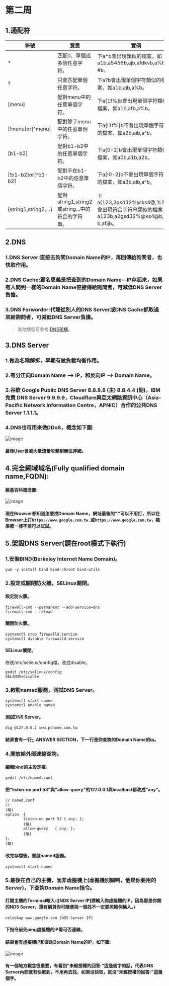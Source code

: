 # 第二周
## 1.通配符
|符號                  |  意思                  |實例|
|---------------------|-------------------------|----------------|
|*                    |匹配0、單個或多個任意字符。|下a*b會出現類似的檔案，如a1b,a5456b,ajb,afdkvb,a%b,a?#b。|*
|?                    |只會匹配單個任意字符。     |下a?b會出現單個字符類似的檔案，如a1b,ajb,a%b。| 
|[menu]               |配對menu中的任意單個字符。 |下a[1f%]b會出現單個字符類似的檔案，如a1b,afb,a%b。|
|[!menu]or[^menu]     |配對除了menu中的任意單個字符。|下a[!1f%]b不會出現單個字符類似的檔案，如a2b,aib,a^b。|
|[b1-b2]              |配對b1-b2中的任意單個字符。|下a[0-2]b會出現單個字符類似的檔案，如a0b,a1b,a2b。|
|[!b1-b2]or[^b1-b2]   |配對不在b1-b2中的任意單個字符。|下a[!0-2]b不會出現單個字符類似的檔案，如a3b,aib,a^b。|
|{string1,string2,…}  |配對string1,string2或string…中的符合的字符串。|下a{123,2gsd32%@ks4@,%?,fij}b會出現符合字符串類似的檔案，如a123b,a2gsd32%@ks4@b,a%?b,afijb。|
## 2.DNS
### 1.DNS Server:直接去詢問Domain Name的IP，再回傳給詢問者，也快取作用。
### 2.DNS Cache:顧名思義是把查到的Domain Name—IP存起來，如果有人問到一樣的Domain Name直接傳給詢問者，可減低DNS Server負擔。
### 3.DNS Forworder:代理從別人的DNS Server或DNS Cache抓取過來給詢問者，可減低DNS Server負擔。
>其他類型可參考:[DNS架構](http://dns-learning.twnic.net.tw/dns/02ArchDNS.html)。
## 3.DNS Server
### 1.做為名稱解拆，早期有做負載均衡作用。
### 2.有分正向Domain Name —> IP，和反向IP —> Domain Name。
### 3.谷歌 Google Public DNS Server 8.8.8.8 (主) 8.8.4.4 (副)，IBM 免費 DNS Server 9.9.9.9，Cloudflare與亞太網路資訊中心（Asia-Pacific Network Information Centre，APNIC）合作的公共DNS Server 1.1.1.1。
### 4.DNS也可用來做DDoS，概念如下圖:
![image](https://github.com/LarrySu508/Linux_note/blob/master/Week2/DDoS.png)
#### 最後User會被大量流量攻擊到無法連網。
## 4.完全網域域名(Fully qualified domain name,FQDN):
#### 維基百科概念圖:
![image](https://github.com/LarrySu508/Linux_note/blob/master/Week2/350px-DNS-names-ru.svg.png)
#### 現在Browser都知道怎麼找Domain Name，網址最後的"."可以不用打，所以在Browser上打`https://www.google.com.tw.`或`https://www.google.com.tw`，結果都一樣不信可以試試。
## 5.架設DNS Server(請在root模式下執行)
### 1.安裝BIND(Berkeley Internet Name Domain)。
```
yum -y install bind bind-chroot bind-utils
```
### 2.設定或關閉防火牆，SELinux關閉。
#### 設定防火牆。
```
firewall-cmd --permanent --add-service=dns
firewall-cmd --reload
```
#### 關閉防火牆。
```
systemctl stop firewalld.service
systemctl disable firewalld.service
```
#### SELinux關閉。
修改/etc/selinux/config檔，改成disable。
```
gedit /etc/selinux/config
SELINUX=disable
```
### 3.啟動named服務，測試DNS Server。
```
systemctl start named
systemctl enable named
```
#### 測試DNS Server。
```
dig @127.0.0.1 www.pchome.com.tw
```
#### 結果會有一行;; ANSWER SECTION，下一行是你查詢的Domain Name的ip。
### 4.開放給外部連線查詢。
#### 編輯bind的主設定檔。
```
gedit /etc/named.conf
```
#### 把"listen-on port 53"與"allow-query"的127.0.0.1與localhost都改成"any"。
```
// named.conf
//
(略)
option  {
        listen-on port 53 { any; };
        (略)
        allow-query   { any; };
        (略)
};
(略)
```
#### 改完存檔後，重啟named服務。
```
systemctl start named
```
### 5.最後在自己的主機，而非虛擬機上(虛擬機別關啊，他是你要用的Server)，下查詢Domain Name指令。
#### 打開主機的Terminal輸入:([NDS Server IP]請輸入你虛擬機的IP，因為那是你開的NDS Server，還有網頁你可隨便挑一個找不一定要照範例輸入。)
```
nslookup www.google.com [NDS Server IP]
```
#### 下指令前先ping虛擬機的IP看可否連線。
#### 結果會有虛擬機IP和查詢Domain Name的IP，如下圖:
![image](https://github.com/LarrySu508/Linux_note/blob/master/Week2/DN.jpg)
#### 有一個地方觀念很重要，有看到"未經授權的回答:"這幾個字的話，代表DNS Server內部就有快取到，不用再去找，如果沒快取，就沒"未經授權的回答:"這幾個字。
